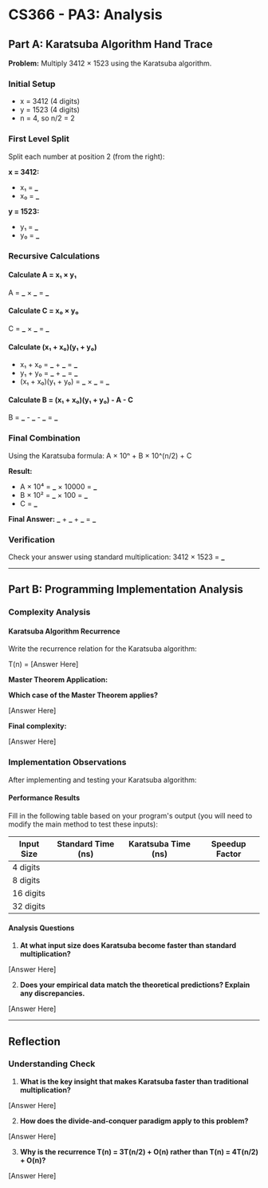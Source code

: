 # CS366 - PA3: Analysis

## Part A: Karatsuba Algorithm Hand Trace

**Problem:** Multiply 3412 × 1523 using the Karatsuba algorithm.

### Initial Setup

- x = 3412 (4 digits)
- y = 1523 (4 digits)
- n = 4, so n/2 = 2

### First Level Split

Split each number at position 2 (from the right):

**x = 3412:**

- x₁ = **\_**
- x₀ = **\_**

**y = 1523:**

- y₁ = **\_**
- y₀ = **\_**

### Recursive Calculations

#### Calculate A = x₁ × y₁

A = **\_** × **\_** = **\_**

#### Calculate C = x₀ × y₀

C = **\_** × **\_** = **\_**

#### Calculate (x₁ + x₀)(y₁ + y₀)

- x₁ + x₀ = **\_** + **\_** = **\_**
- y₁ + y₀ = **\_** + **\_** = **\_**
- (x₁ + x₀)(y₁ + y₀) = **\_** × **\_** = **\_**

#### Calculate B = (x₁ + x₀)(y₁ + y₀) - A - C

B = **\_** - **\_** - **\_** = **\_**

### Final Combination

Using the Karatsuba formula: A × 10ⁿ + B × 10^(n/2) + C

**Result:**

- A × 10⁴ = **\_** × 10000 = **\_**
- B × 10² = **\_** × 100 = **\_**
- C = **\_**

**Final Answer:** **\_** + **\_** + **\_** = **\_**

### Verification

Check your answer using standard multiplication: 3412 × 1523 = **\_**

---

## Part B: Programming Implementation Analysis

### Complexity Analysis

#### Karatsuba Algorithm Recurrence

Write the recurrence relation for the Karatsuba algorithm:

T(n) = [Answer Here]

**Master Theorem Application:**

**Which case of the Master Theorem applies?**

[Answer Here]

**Final complexity:**

[Answer Here]

### Implementation Observations

After implementing and testing your Karatsuba algorithm:

#### Performance Results

Fill in the following table based on your program's output (you will need to modify the main method to test these inputs):

| Input Size | Standard Time (ns) | Karatsuba Time (ns) | Speedup Factor |
| ---------- | ------------------ | ------------------- | -------------- |
| 4 digits   |                    |                     |                |
| 8 digits   |                    |                     |                |
| 16 digits  |                    |                     |                |
| 32 digits  |                    |                     |                |

#### Analysis Questions

1. **At what input size does Karatsuba become faster than standard multiplication?**

[Answer Here]

2. **Does your empirical data match the theoretical predictions? Explain any discrepancies.**

[Answer Here]

---

## Reflection

### Understanding Check

1. **What is the key insight that makes Karatsuba faster than traditional multiplication?**

[Answer Here]

2. **How does the divide-and-conquer paradigm apply to this problem?**

[Answer Here]

3. **Why is the recurrence T(n) = 3T(n/2) + O(n) rather than T(n) = 4T(n/2) + O(n)?**

[Answer Here]
